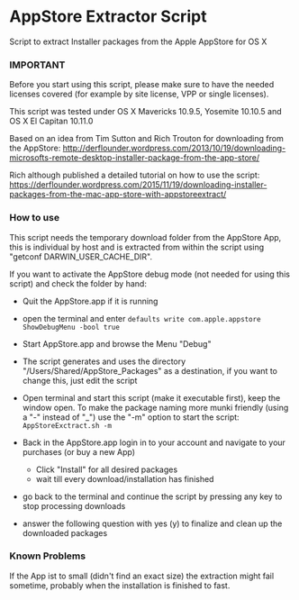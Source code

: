 # AppStore Extractor Script
Script to extract Installer packages from the Apple AppStore for OS X 

### IMPORTANT
Before you start using this script, please make sure to have the needed licenses covered (for example by site license, VPP or single licenses).

This script was tested under OS X Mavericks 10.9.5, Yosemite 10.10.5 and OS X El Capitan 10.11.0

Based on an idea from Tim Sutton and Rich Trouton for downloading from the AppStore:
http://derflounder.wordpress.com/2013/10/19/downloading-microsofts-remote-desktop-installer-package-from-the-app-store/

Rich although published a detailed tutorial on how to use the script:
https://derflounder.wordpress.com/2015/11/19/downloading-installer-packages-from-the-mac-app-store-with-appstoreextract/


### How to use
This script needs the temporary download folder from the AppStore App, this is individual by host and is extracted from within the script using "getconf DARWIN_USER_CACHE_DIR".

If you want to activate the AppStore debug mode (not needed for using this script) and check the folder by hand:
  - Quit the AppStore.app if it is running
  - open the terminal and enter
    `defaults write com.apple.appstore ShowDebugMenu -bool true`
  - Start AppStore.app and browse the Menu "Debug"

- The script generates and uses the directory "/Users/Shared/AppStore_Packages" as a destination, if you want to change this, just edit the script

- Open terminal and start this script (make it executable first), keep the window open. To make the package naming more munki friendly (using a "-" instead of "_") use the "-m" option to start the script: `AppStoreExctract.sh -m`

- Back in the AppStore.app login in to your account and navigate to your purchases (or buy a new App)
  - Click "Install" for all desired packages
  - wait till every download/installation has finished

- go back to the terminal and continue the script by pressing any key to stop processing downloads

- answer the following question with yes (y) to finalize and clean up the downloaded packages


### Known Problems
If the App ist to small (didn't find an exact size) the extraction might fail sometime, probably when the installation is finished to fast.
